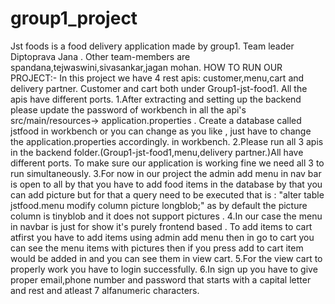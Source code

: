 # group1_project
Jst foods is a food delivery application made by group1. Team leader Diptoprava Jana . Other team-members are spandana,tejwaswini,sivasankar,jagan mohan.
HOW TO RUN OUR PROJECT:-
In this project we have 4 rest apis: customer,menu,cart and delivery partner. Customer and cart both under Group1-jst-food1. All the apis have different ports. 
1.After extracting and setting up the backend please update the password of workbench in all the api's src/main/resources-> application.properties .
Create a database called jstfood in workbench or you can change as you like , just have to change the application.properties accordingly.
in workbench.
2.Please run all 3 apis in the backend folder.(Group1-jst-food1,menu,delivery partner.)All have different ports. To make sure our application is working fine 
we need all 3 to run simultaneously.
3.For now in our project the admin add menu in nav bar is open to all by that you have to add food items in the database by that you can add picture but for that a query 
need to be executed that is : "alter table jstfood.menu modify column picture longblob;" as by default the picture column is tinyblob and it does not support pictures .
4.In our case the menu in navbar is just for show it's purely frontend based . To add items to cart atfirst you have to add items using admin add menu then in 
go to cart you can see the menu items with pictures then if you press add to cart item would be added in and you can see them in view cart.
5.For the view cart to properly work you have to login successfully.
6.In sign up you have to give proper email,phone number and password that starts with a capital letter and rest and atleast 7 alfanumeric characters.
